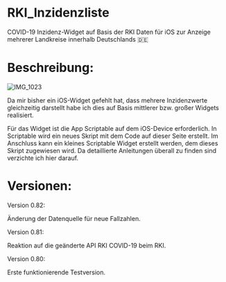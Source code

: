 # RKI_Inzidenzliste

COVID-19 Inzidenz-Widget auf Basis der RKI Daten für iOS zur Anzeige mehrerer Landkreise innerhalb Deutschlands 🇩🇪


# Beschreibung:

![IMG_1023](https://user-images.githubusercontent.com/74063738/98390817-2bdb4a00-2056-11eb-8910-362278d9897e.jpeg)

Da mir bisher ein iOS-Widget gefehlt hat, dass mehrere Inzidenzwerte gleichzeitig darstellt habe ich dies auf Basis mittlerer bzw. großer Widgets realisiert.

Für das Widget ist die App Scriptable auf dem iOS-Device erforderlich.
In Scriptable wird ein neues Skript mit dem Code auf dieser Seite erstellt.
Im Anschluss kann ein kleines Scriptable Widget erstellt werden, dem dieses Skript zugewiesen wird.
Da detaillierte Anleitungen überall zu finden sind verzichte ich hier darauf.


# Versionen:


Version 0.82:

Änderung der Datenquelle für neue Fallzahlen.


Version 0.81:

Reaktion auf die geänderte API RKI COVID-19 beim RKI.


Version 0.80:

Erste funktionierende Testversion.
